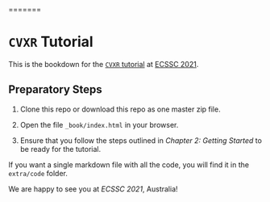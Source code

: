 =======
# `CVXR` Tutorial 

This is the bookdown for the [`CVXR`
tutorial](http://ecssc2021.com.au/session/cpd131/) at 
[ECSSC 2021](http://ecssc2021.com.au/).

## Preparatory Steps

1. Clone this repo or download this repo as one master zip file.

2. Open the file `_book/index.html` in your browser.

3. Ensure that you follow the steps outlined in _Chapter 2: Getting
   Started_ to be ready for the tutorial.
   
If you want a single markdown file with all the code, you will find it
in the `extra/code` folder.

We are happy to see you at _ECSSC 2021_, Australia!

